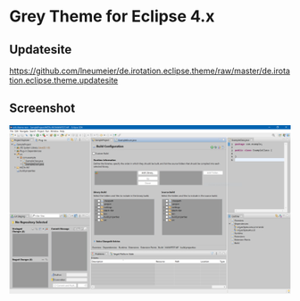 # Grey Theme for Eclipse 4.x

## Updatesite
https://github.com/lneumeier/de.irotation.eclipse.theme/raw/master/de.irotation.eclipse.theme.updatesite

## Screenshot
![alt text](https://github.com/lneumeier/de.irotation.eclipse.theme/raw/master/screenshot.png "Screenshot")
